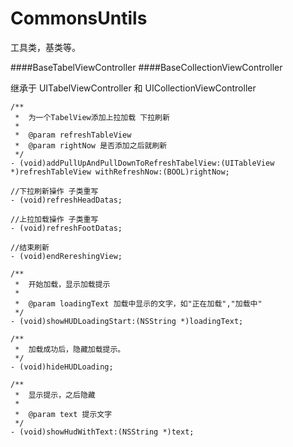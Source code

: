 # CommonsUntils
工具类，基类等。

####BaseTabelViewController
####BaseCollectionViewController

继承于 UITabelViewController 和 UICollectionViewController 

```
/**
 *  为一个TabelView添加上拉加载 下拉刷新 
 *
 *  @param refreshTableView 
 *  @param rightNow 是否添加之后就刷新
 */
- (void)addPullUpAndPullDownToRefreshTabelView:(UITableView *)refreshTableView withRefreshNow:(BOOL)rightNow;

```

```
//下拉刷新操作 子类重写
- (void)refreshHeadDatas;

```

```
//上拉加载操作 子类重写
- (void)refreshFootDatas;

```

```
//结束刷新
- (void)endRereshingView;

```

```
/**
 *  开始加载，显示加载提示
 *
 *  @param loadingText 加载中显示的文字，如"正在加载","加载中"
 */
- (void)showHUDLoadingStart:(NSString *)loadingText;

```

```
/**
 *  加载成功后，隐藏加载提示。
 */
- (void)hideHUDLoading;

/**
 *  显示提示，之后隐藏
 *
 *  @param text 提示文字
 */
- (void)showHudWithText:(NSString *)text;

```
